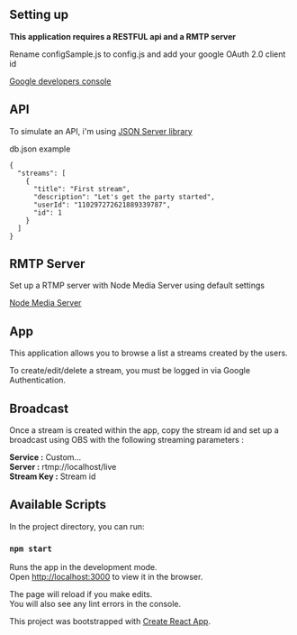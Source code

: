 ## Setting up

**This application requires a RESTFUL api and a RMTP server**

Rename configSample.js to config.js and add your google OAuth 2.0 client id

[Google developers console](https://console.developers.google.com/)

## API

To simulate an API, i'm using [JSON Server library](https://github.com/typicode/json-server)

db.json example

```
{
  "streams": [
    {
      "title": "First stream",
      "description": "Let's get the party started",
      "userId": "110297272621889339787",
      "id": 1
    }
  ]
}
```

## RMTP Server

Set up a RTMP server with Node Media Server using default settings

[Node Media Server](https://github.com/illuspas/Node-Media-Server)

## App

This application allows you to browse a list a streams created by the users.

To create/edit/delete a stream, you must be logged in via Google Authentication.

## Broadcast

Once a stream is created within the app, copy the stream id and set up a broadcast using OBS with the following streaming parameters :

**Service :** Custom...<br/>
**Server :** rtmp://localhost/live<br/>
**Stream Key :** Stream id

## Available Scripts

In the project directory, you can run:

### `npm start`

Runs the app in the development mode.<br />
Open [http://localhost:3000](http://localhost:3000) to view it in the browser.

The page will reload if you make edits.<br />
You will also see any lint errors in the console.

This project was bootstrapped with [Create React App](https://github.com/facebook/create-react-app).

